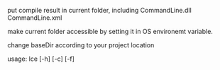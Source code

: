 put compile result in current folder, including CommandLine.dll CommandLine.xml

make current folder accessible by setting it in OS environemt variable.

change baseDir according to your project location

usage: lce [-h] [-c] [-f]